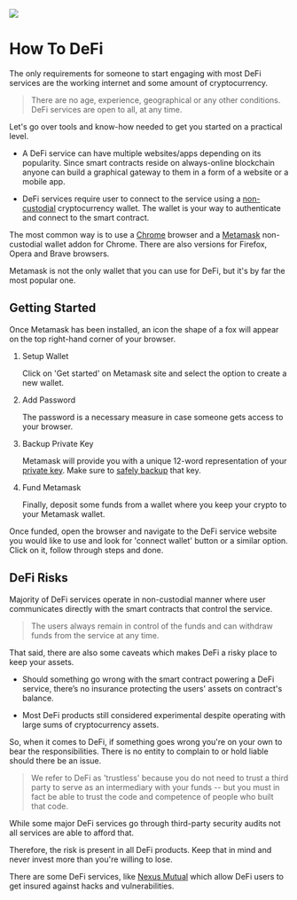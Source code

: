 ![](/guides/fundamentals/images/defi3-Main-l.png)

# How To DeFi

The only requirements for someone to start engaging with most DeFi services are the working internet and some amount of cryptocurrency. 

> There are no age, experience, geographical or any other conditions. DeFi services are open to all, at any time.

Let's go over tools and know-how needed to get you started on a practical level.

- A DeFi service can have multiple websites/apps depending on its popularity. Since smart contracts reside on always-online blockchain anyone can build a graphical gateway to them in a form of a website or a mobile app.

- DeFi services require user to connect to the service using a [non-custodial](/guides/fundamentals/2-wallets-basics.md) cryptocurrency wallet. The wallet is your way to authenticate and connect to the smart contract.

The most common way is to use a [Chrome](https://www.google.com/chrome/) browser and a [Metamask](https://metamask.io) non-custodial wallet addon for Chrome. There are also versions for Firefox, Opera and Brave browsers.

Metamask is not the only wallet that you can use for DeFi, but it's by far the most popular one.

## Getting Started

Once Metamask has been installed, an icon the shape of a fox will appear on the top right-hand corner of your browser.

1. Setup Wallet

    Click on 'Get started' on Metamask site and select the option to create a new wallet.

2. Add Password
   
   The password is a necessary measure in case someone gets access to your browser.
   
3. Backup Private Key

   Metamask will provide you with a unique 12-word representation of your [private key](/guides/fundamentals/3-private-keys-basics.md). Make sure to [safely backup](/guides/fundamentals/4-safe-storage-basics.md) that key.

4. Fund Metamask

    Finally, deposit some funds from a wallet where you keep your crypto to your Metamask wallet.

Once funded, open the browser and navigate to the DeFi service website you would like to use and look for 'connect wallet' button or a similar option. Click on it, follow through steps and done.

## DeFi Risks

Majority of DeFi services operate in non-custodial manner where user communicates directly with the smart contracts that control the service. 

> The users always remain in control of the funds and can withdraw funds from the service at any time.

That said, there are also some caveats which makes DeFi a risky place to keep your assets. 

- Should something go wrong with the smart contract powering a DeFi service, there’s no insurance protecting the users' assets on contract's balance.

- Most DeFi products still considered experimental despite operating with large sums of cryptocurrency assets.

So, when it comes to DeFi, if something goes wrong you're on your own to bear the responsibilities. There is no entity to complain to or hold liable should there be an issue.

> We refer to DeFi as 'trustless' because you do not need to trust a third party to serve as an intermediary with your funds -- but you must in fact be able to trust the code and competence of people who built that code.
   
While some major DeFi services go through third-party security audits not all services are able to afford that. 

Therefore, the risk is present in all DeFi products. Keep that in mind and never invest more than you're willing to lose.

There are some DeFi services, like [Nexus Mutual](https://nexusmutual.io) which allow DeFi users to get insured against hacks and vulnerabilities.
